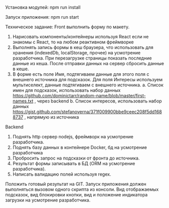 Установка модулей:
npm run install

Запуск приложения:
npm run start

Техническое задание:
Front выполнить форму по макету.

1. Нарисовать компоненты/контейнеры используя React если не знакомы с React, то на любом реактивном фреймворке
2. Выполнять запись формы в кеш браузера, что использовать для хранения (indexedDb, localStorage, прочее) на усмотрение разработчика. При перезагрузке страницы показать последние данные из кеша. После отправки данных на сервер сбросить данные в кеше.
3. В форме есть поле Имя, подтягиваем данные для этого поля с внешнего источника для подсказок. Для поля Интересы используем мультиселект, данные подтягиваем с внешнего источника.
a. Список имен для подсказок, использовать набор данных https://github.com/dominictarr/random-name/blob/master/first-names.txt , через backend
b. Список интересов, использовать набор данных https://gist.github.com/stefanoverna/371f009900bbe9ceec208f5dd1688737 , напрямую из источника
 
Backend

1. Поднять http сервер nodejs, фреймворк на усмотрение разработчика.
2. Поднять базу данных в контейнере Docker, бд на усмотрение разработчика
3. Пробросить запрос на подсказки от фронта до источника.
4. Результат формы записывать в БД (ORM на усмотрение разработчика).
5. Написать валидацию полей используя regex.

Положить готовый результат на GIT. Запуск приложения должен выполняться вызовом одного скрипта из консоли.
Вид отображаемых подсказок, вид блокировки кнопки, вид и положение индикатора загрузки на усмотрение разработчика.
